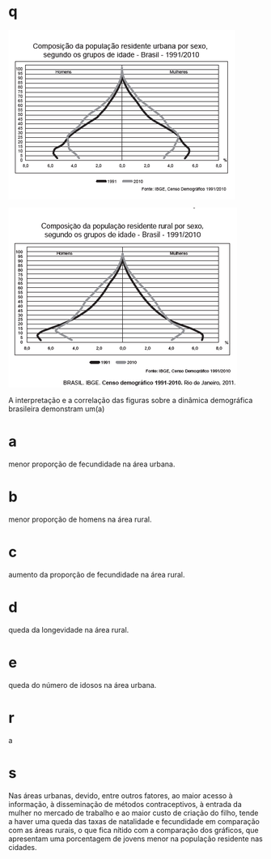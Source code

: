 # q
![](f8225ec8-0ebf-793d-27e8-fb6ac273fff8.png)

![](9d3f4018-4b63-b703-b9e6-d09dc14d498e.png)

A interpretação e a correlação das figuras sobre a dinâmica demográfica brasileira demonstram um(a)

# a
menor proporção de fecundidade na área urbana.

# b
menor proporção de homens na área rural.

# c
aumento da proporção de fecundidade na área rural.

# d
queda da longevidade na área rural.

# e
queda do número de idosos na área urbana.

# r
a

# s
Nas áreas urbanas, devido, entre outros fatores, ao maior acesso à informação, à disseminação de métodos contraceptivos, à entrada da mulher no mercado de trabalho e ao maior custo de criação do filho, tende a haver uma queda das taxas de natalidade e fecundidade em comparação com as áreas rurais, o que fica nítido com a comparação dos gráficos, que apresentam uma porcentagem de jovens menor na população residente nas cidades.
